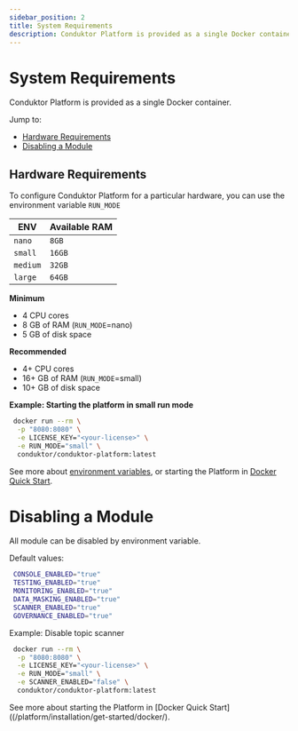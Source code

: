 ```yaml
---
sidebar_position: 2
title: System Requirements
description: Conduktor Platform is provided as a single Docker container.
---
```


# System Requirements

Conduktor Platform is provided as a single Docker container.

Jump to:

- [Hardware Requirements](#hardware-requirements)
- [Disabling a Module](#disabling-a-module)

## Hardware Requirements

To configure Conduktor Platform for a particular hardware, you can use the environment variable `RUN_MODE`

| ENV      | Available RAM |
| -------- | ------------- |
| `nano`   | `8GB`         |
| `small`  | `16GB`        |
| `medium` | `32GB`        |
| `large`  | `64GB`        |

**Minimum**

- 4 CPU cores
- 8 GB of RAM (`RUN_MODE`=nano)
- 5 GB of disk space

**Recommended**

- 4+ CPU cores
- 16+ GB of RAM (`RUN_MODE`=small)
- 10+ GB of disk space

**Example: Starting the platform in small run mode**

```bash
 docker run --rm \
  -p "8080:8080" \
  -e LICENSE_KEY="<your-license>" \
  -e RUN_MODE="small" \
  conduktor/conduktor-platform:latest
```

See more about [environment variables](/platform/configuration/env-variables/), or starting the Platform in [Docker Quick Start](/platform/installation/get-started/docker/).

# Disabling a Module

All module can be disabled by environment variable.

Default values:

```bash
 CONSOLE_ENABLED="true"
 TESTING_ENABLED="true"
 MONITORING_ENABLED="true"
 DATA_MASKING_ENABLED="true"
 SCANNER_ENABLED="true"
 GOVERNANCE_ENABLED="true"
```

Example: Disable topic scanner

```bash
 docker run --rm \
  -p "8080:8080" \
  -e LICENSE_KEY="<your-license>" \
  -e RUN_MODE="small" \
  -e SCANNER_ENABLED="false" \
  conduktor/conduktor-platform:latest
```

See more about starting the Platform in [Docker Quick Start]((/platform/installation/get-started/docker/).
